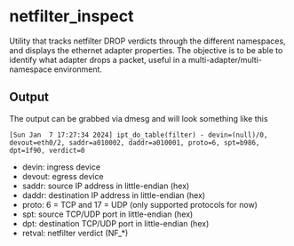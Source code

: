 # netfilter_inspect

Utility that tracks netfilter DROP verdicts through the different namespaces, and displays the ethernet adapter properties. The objective is to be able to identify what adapter drops a packet, useful in a multi-adapter/multi-namespace environment.

## Output

The output can be grabbed via dmesg and will look something like this

```  
[Sun Jan  7 17:27:34 2024] ipt_do_table(filter) - devin=(null)/0, devout=eth0/2, saddr=a010002, daddr=a010001, proto=6, spt=b986, dpt=1f90, verdict=0
```

- devin: ingress device
- devout: egress device
- saddr: source IP address in little-endian (hex)
- daddr: destination IP address in little-endian (hex)
- proto: 6 = TCP and 17 = UDP (only supported protocols for now)
- spt: source TCP/UDP port in little-endian (hex)
- dpt: destination TCP/UDP port in little-endian (hex)
- retval: netfilter verdict (NF_*)
